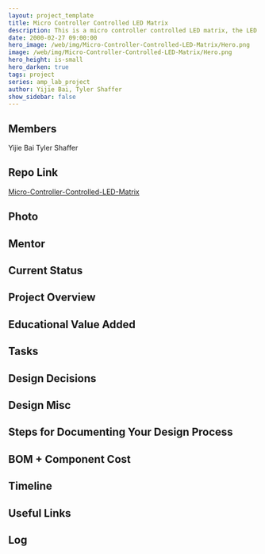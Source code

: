 ```yaml
---
layout: project_template
title: Micro Controller Controlled LED Matrix
description: This is a micro controller controlled LED matrix, the LED matrix can be used as an information display. The information is transferred with UART communication protocol.( bluetooth connection with cellphone may be added later).
date: 2000-02-27 09:00:00
hero_image: /web/img/Micro-Controller-Controlled-LED-Matrix/Hero.png
image: /web/img/Micro-Controller-Controlled-LED-Matrix/Hero.png
hero_height: is-small
hero_darken: true
tags: project
series: amp_lab_project
author: Yijie Bai, Tyler Shaffer
show_sidebar: false
---
```




## Members
Yijie Bai
Tyler Shaffer

## Repo Link
<a class="button is-link" href="https://github.com/Amp-Lab-at-VT/Micro-Controller-Controlled-LED-Matrix" >Micro-Controller-Controlled-LED-Matrix</a>

## Photo

## Mentor

## Current Status

## Project Overview


## Educational Value Added


## Tasks

## Design Decisions

## Design Misc

## Steps for Documenting Your Design Process

## BOM + Component Cost

## Timeline

## Useful Links

## Log
            
